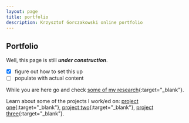 ```yaml
---
layout: page
title: portfolio
description: Krzysztof Gorczakowski online portfolio
---
```


## Portfolio

Well, this page is still ***under construction***.  

- [x] figure out how to set this up
- [ ] populate with actual content

While you are here go and check [some of my research](https://github.com/gorczakowski/python-various/blob/master/research_sma3_binance.ipynb){:target="_blank"}.  

Learn about some of the projects I work/ed on: [project one](https://bauprojekte.deutschebahn.com/p/weimar-goessnitz){:target="_blank"}, [project two](https://www.bahnausbau-muenchen.de/projekt.html?PID=23){:target="_blank"}, [project three](https://www.skanska.pl/en-us/offer/offices/our-offer/poznan/nowy-rynek/){:target="_blank"}.  
